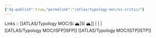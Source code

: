 ```yaml
---
{"dg-publish":true,"permalink":"/atlas/typology-moc/si-critic/"}
---
```


Links :: [[ATLAS/Typology MOC/Si 🏔️\|Si 🏔️]] |  |  |  
[[ATLAS/Typology MOC/ISFP\|ISFP]]
[[ATLAS/Typology MOC/ISTP\|ISTP]]
